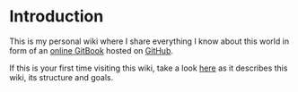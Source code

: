 # Introduction

This is my personal wiki where I share everything I know about this world in form of an [online GitBook](https://imabhaysutar.gitbook.io/stuff-i-know/) hosted on [GitHub](https://github.com/imabhaysutar/knowledge).

If this is your first time visiting this wiki, take a look [here]() as it describes this wiki, its structure and goals.

